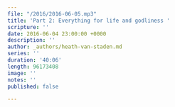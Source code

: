 ```yaml
---
file: "/2016/2016-06-05.mp3"
title: 'Part 2: Everything for life and godliness '
scripture: ''
date: 2016-06-04 23:00:00 +0000
description: ''
author: _authors/heath-van-staden.md
series: ''
duration: '40:06'
length: 96173408
image: ''
notes: ''
published: false

---
```

